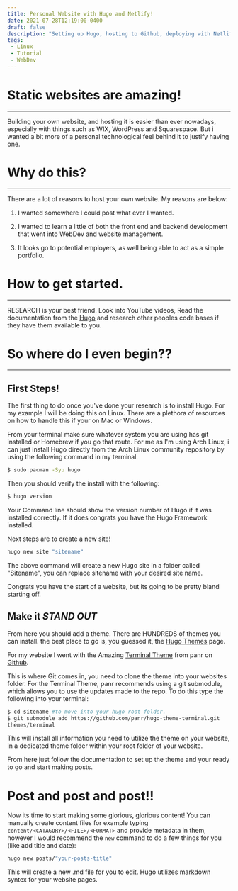 ```yaml
---
title: Personal Website with Hugo and Netlify!
date: 2021-07-28T12:19:00-0400
draft: false
description: "Setting up Hugo, hosting to Github, deploying with Netlify and Netlify CMS."
tags:
 - Linux
 - Tutorial
 - WebDev
---
```


# Static websites are amazing!
----

Building your own website, and hosting it is easier than ever nowadays,
especially with things such as WIX, WordPress and Squarespace. But i wanted
a bit more of a personal technological feel behind it to justify having one.

# Why do this?
----

There are a lot of reasons to host your own website. My reasons are below:

1. I wanted somewhere I could post what ever I wanted. 

2. I wanted to learn a little of both the front end and backend development
   that went into WebDev and website management. 

3. It looks go to potential employers, as well being able to act as a simple
   portfolio. 

# How to get started.
----

RESEARCH is your best friend. Look into YouTube videos, Read the documentation
from the [Hugo](gohugo.io/getting-started/quick-start) and research other
peoples code bases if they have them available to you.

# So where do I even begin??
----

## First Steps!
The first thing to do once you've done your research is to install Hugo. For my
example I will be doing this on Linux. There are a plethora of resources on how
to handle this if your on Mac or Windows. 

From your terminal make sure whatever system you are using has git installed or
Homebrew if you go that route. For me as I'm using Arch Linux, i can just
install Hugo directly from the Arch Linux community repository by using the
following command in my terminal.

```bash
$ sudo pacman -Syu hugo
```
Then you should verify the install with the following:

```bash
$ hugo version
```

Your Command line should show the version number of Hugo if it was installed
correctly. If it does congrats you have the Hugo Framework installed.

Next steps are to create a new site! 

```bash
hugo new site "sitename"
```

The above command will create a new Hugo site in a folder called "Sitename", you can replace sitename with your desired site name.

Congrats you have the start of a website, but its going to be pretty bland
starting off. 

## Make it ***STAND OUT***

From here you should add a theme. There are HUNDREDS of themes
you can install. the best place to go is, you guessed it, the [Hugo
Themes](themes.gohugo.io) page. 

For my website I went with the Amazing [Terminal
Theme](themes.gohugo.io/themes/hugo-theme-terminal/) from panr on
[Github](github.com/panr/hugo-theme-terminal).

This is where Git comes in, you need to clone the theme into your websites
folder. For the Terminal Theme, panr recommends using a git submodule, which
allows you to use the updates made to the repo. To do this type the following
into your terminal:

```bash
$ cd sitename #to move into your hugo root folder.
$ git submodule add https://github.com/panr/hugo-theme-terminal.git
themes/terminal
```

This will install all information you need to utilize the theme on your
website, in a dedicated theme folder within your root folder of your website. 

From here just follow the documentation to set up the theme and your ready to
go and start making posts. 

# Post and post and post!!

Now its time to start making some glorious, glorious content! You can manually
create content files for example typing `content/<CATAGORY>/<FILE>/<FORMAT>`
and provide metadata in them, however I would recommend the `new` command to do
a few things for you (like add title and date):

```bash
hugo new posts/"your-posts-title"
```

This will create a new .md file for you to edit. Hugo utilizes markdown syntex
for your website pages. 




